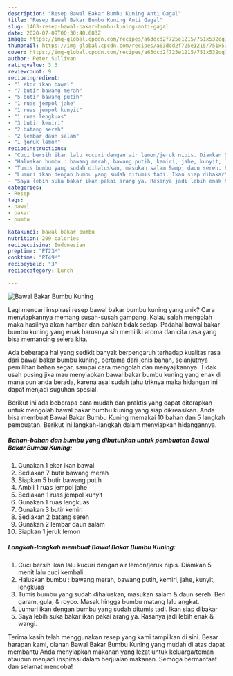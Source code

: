 ```yaml
---
description: "Resep Bawal Bakar Bumbu Kuning Anti Gagal"
title: "Resep Bawal Bakar Bumbu Kuning Anti Gagal"
slug: 1463-resep-bawal-bakar-bumbu-kuning-anti-gagal
date: 2020-07-09T00:30:40.683Z
image: https://img-global.cpcdn.com/recipes/a63dcd2f725e1215/751x532cq70/bawal-bakar-bumbu-kuning-foto-resep-utama.jpg
thumbnail: https://img-global.cpcdn.com/recipes/a63dcd2f725e1215/751x532cq70/bawal-bakar-bumbu-kuning-foto-resep-utama.jpg
cover: https://img-global.cpcdn.com/recipes/a63dcd2f725e1215/751x532cq70/bawal-bakar-bumbu-kuning-foto-resep-utama.jpg
author: Peter Sullivan
ratingvalue: 3.3
reviewcount: 9
recipeingredient:
- "1 ekor ikan bawal"
- "7 butir bawang merah"
- "5 butir bawang putih"
- "1 ruas jempol jahe"
- "1 ruas jempol kunyit"
- "1 ruas lengkuas"
- "3 butir kemiri"
- "2 batang sereh"
- "2 lembar daun salam"
- "1 jeruk lemon"
recipeinstructions:
- "Cuci bersih ikan lalu kucuri dengan air lemon/jeruk nipis. Diamkan 5 menit lalu cuci kembali."
- "Haluskan bumbu : bawang merah, bawang putih, kemiri, jahe, kunyit, lengkuas"
- "Tumis bumbu yang sudah dihaluskan, masukan salam &amp; daun sereh. Beri garam, gula, &amp; royco. Masak hingga bumbu matang lalu angkat."
- "Lumuri ikan dengan bumbu yang sudah ditumis tadi. Ikan siap dibakar"
- "Saya lebih suka bakar ikan pakai arang ya. Rasanya jadi lebih enak &amp; wangi."
categories:
- Resep
tags:
- bawal
- bakar
- bumbu

katakunci: bawal bakar bumbu 
nutrition: 209 calories
recipecuisine: Indonesian
preptime: "PT23M"
cooktime: "PT49M"
recipeyield: "3"
recipecategory: Lunch

---
```



![Bawal Bakar Bumbu Kuning](https://img-global.cpcdn.com/recipes/a63dcd2f725e1215/751x532cq70/bawal-bakar-bumbu-kuning-foto-resep-utama.jpg)

Lagi mencari inspirasi resep bawal bakar bumbu kuning yang unik? Cara menyiapkannya memang susah-susah gampang. Kalau salah mengolah maka hasilnya akan hambar dan bahkan tidak sedap. Padahal bawal bakar bumbu kuning yang enak harusnya sih memiliki aroma dan cita rasa yang bisa memancing selera kita.

Ada beberapa hal yang sedikit banyak berpengaruh terhadap kualitas rasa dari bawal bakar bumbu kuning, pertama dari jenis bahan, selanjutnya pemilihan bahan segar, sampai cara mengolah dan menyajikannya. Tidak usah pusing jika mau menyiapkan bawal bakar bumbu kuning yang enak di mana pun anda berada, karena asal sudah tahu triknya maka hidangan ini dapat menjadi suguhan spesial.




Berikut ini ada beberapa cara mudah dan praktis yang dapat diterapkan untuk mengolah bawal bakar bumbu kuning yang siap dikreasikan. Anda bisa membuat Bawal Bakar Bumbu Kuning memakai 10 bahan dan 5 langkah pembuatan. Berikut ini langkah-langkah dalam menyiapkan hidangannya.

<!--inarticleads1-->

##### Bahan-bahan dan bumbu yang dibutuhkan untuk pembuatan Bawal Bakar Bumbu Kuning:

1. Gunakan 1 ekor ikan bawal
1. Sediakan 7 butir bawang merah
1. Siapkan 5 butir bawang putih
1. Ambil 1 ruas jempol jahe
1. Sediakan 1 ruas jempol kunyit
1. Gunakan 1 ruas lengkuas
1. Gunakan 3 butir kemiri
1. Sediakan 2 batang sereh
1. Gunakan 2 lembar daun salam
1. Siapkan 1 jeruk lemon




<!--inarticleads2-->

##### Langkah-langkah membuat Bawal Bakar Bumbu Kuning:

1. Cuci bersih ikan lalu kucuri dengan air lemon/jeruk nipis. Diamkan 5 menit lalu cuci kembali.
1. Haluskan bumbu : bawang merah, bawang putih, kemiri, jahe, kunyit, lengkuas
1. Tumis bumbu yang sudah dihaluskan, masukan salam &amp; daun sereh. Beri garam, gula, &amp; royco. Masak hingga bumbu matang lalu angkat.
1. Lumuri ikan dengan bumbu yang sudah ditumis tadi. Ikan siap dibakar
1. Saya lebih suka bakar ikan pakai arang ya. Rasanya jadi lebih enak &amp; wangi.




Terima kasih telah menggunakan resep yang kami tampilkan di sini. Besar harapan kami, olahan Bawal Bakar Bumbu Kuning yang mudah di atas dapat membantu Anda menyiapkan makanan yang lezat untuk keluarga/teman ataupun menjadi inspirasi dalam berjualan makanan. Semoga bermanfaat dan selamat mencoba!

